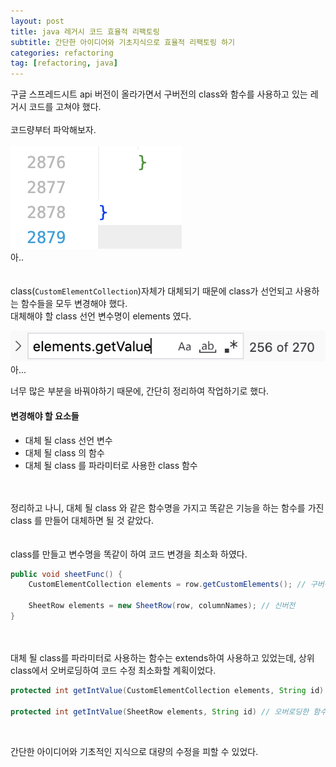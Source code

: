 ```yaml
---
layout: post
title: java 레거시 코드 효율적 리팩토링
subtitle: 간단한 아이디어와 기초지식으로 효율적 리팩토링 하기
categories: refactoring
tag: [refactoring, java]
---
```


구글 스프레드시트 api 버전이 올라가면서 구버전의 class와 함수를 사용하고 있는 레거시 코드를 고쳐야 했다.  
<br>
코드량부터 파악해보자.
<br><br>
![code_length](/assets/images/20221025_code_length.png)
<br>
아..
<br><br><br>
class(`CustomElementCollection`)자체가 대체되기 때문에  class가 선언되고 사용하는 함수들을 모두 변경해야 했다.  
대체해야 할 class 선언 변수명이 elements 였다.

![variable_match_count](/assets/images/20221025_variable_match_count.png)
<br>
아...

너무 많은 부분을 바꿔야하기 때문에, 간단히 정리하여 작업하기로 했다.
<br>
#### 변경해야 할 요소들

- 대체 될 class 선언 변수
- 대체 될 class 의 함수
- 대체 될 class 를 파라미터로 사용한 class 함수

<br><br>
정리하고 나니, 대체 될 class 와 같은 함수명을 가지고 똑같은 기능을 하는 함수를 가진 class 를 만들어 대체하면 될 것 같았다.  
<br><br>
class를 만들고 변수명을 똑같이 하여 코드 변경을 최소화 하였다.
```java
public void sheetFunc() {
    CustomElementCollection elements = row.getCustomElements(); // 구버전

    SheetRow elements = new SheetRow(row, columnNames); // 신버전
}

```
<br><br>
대체 될 class를 파라미터로 사용하는 함수는 extends하여 사용하고 있었는데, 상위 class에서 오버로딩하여 코드 수정 최소화할 계획이었다.

```java
protected int getIntValue(CustomElementCollection elements, String id) // 기존 함수

protected int getIntValue(SheetRow elements, String id) // 오버로딩한 함수
```

<br>

간단한 아이디어와 기초적인 지식으로 대량의 수정을 피할 수 있었다.
